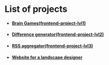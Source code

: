 # List of projects
- #### [Brain Games(frontend-project-lvl1)](https://github.com/arzartden/frontend-project-lvl1)
- #### [Difference generator(frontend-project-lvl2)](https://github.com/arzartden/frontend-project-lvl2)
- #### [RSS aggregator(frontend-project-lvl3)](https://github.com/arzartden/frontend-project-lvl3)
- #### [Website for a landscape designer](https://github.com/arzartden/landscape-designer-website)
